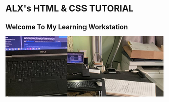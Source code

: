 # ALX's HTML & CSS TUTORIAL

## Welcome To My Learning Workstation

![My physical workstation.](/assets/images/workstation.png)
